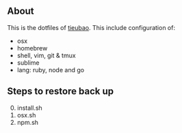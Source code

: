 ## About

This is the dotfiles of [tieubao](http://tieubao.me). This include configuration of:

- osx
- homebrew
- shell, vim, git & tmux
- sublime
- lang: ruby, node and go

## Steps to restore back up

0. install.sh
1. osx.sh
2. npm.sh
